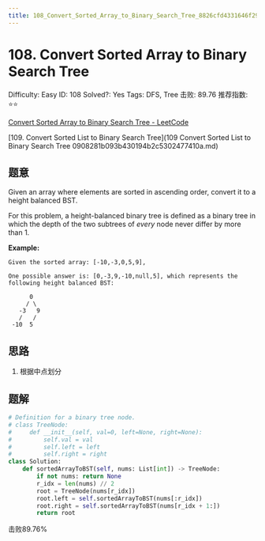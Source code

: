 ```yaml
---
title: 108_Convert_Sorted_Array_to_Binary_Search_Tree_8826cfd4331646f299a9820e9d241e98
---
```


# 108. Convert Sorted Array to Binary Search Tree

Difficulty: Easy
ID: 108
Solved?: Yes
Tags: DFS, Tree
击败: 89.76
推荐指数: ⭐⭐

[Convert Sorted Array to Binary Search Tree - LeetCode](https://leetcode.com/problems/convert-sorted-array-to-binary-search-tree/)

[109. Convert Sorted List to Binary Search Tree](109 Convert Sorted List to Binary Search Tree 0908281b093b430194b2c5302477410a.md) 

## 题意

Given an array where elements are sorted in ascending order, convert it to a height balanced BST.

For this problem, a height-balanced binary tree is defined as a binary tree in which the depth of the two subtrees of *every* node never differ by more than 1.

**Example:**

```
Given the sorted array: [-10,-3,0,5,9],

One possible answer is: [0,-3,9,-10,null,5], which represents the following height balanced BST:

      0
     / \
   -3   9
   /   /
 -10  5

```

## 思路

1. 根据中点划分

## 题解

```python
# Definition for a binary tree node.
# class TreeNode:
#     def __init__(self, val=0, left=None, right=None):
#         self.val = val
#         self.left = left
#         self.right = right
class Solution:
    def sortedArrayToBST(self, nums: List[int]) -> TreeNode:
        if not nums: return None
        r_idx = len(nums) // 2
        root = TreeNode(nums[r_idx])
        root.left = self.sortedArrayToBST(nums[:r_idx])
        root.right = self.sortedArrayToBST(nums[r_idx + 1:])
        return root
```

击败89.76%